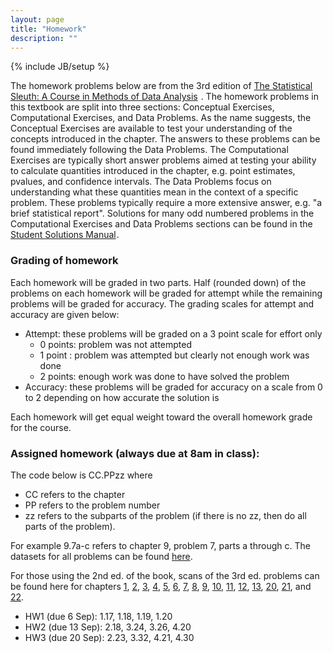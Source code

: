 ```yaml
---
layout: page
title: "Homework"
description: ""
---
```

{% include JB/setup %}

The homework problems below are from the 3rd edition of <a href="http://www.amazon.com/gp/product/1133490670/ref=as_li_ss_tl?ie=UTF8&camp=1789&creative=390957&creativeASIN=1133490670&linkCode=as2&tag=jarnieassprod-20">The Statistical Sleuth: A Course in Methods of Data Analysis</a><img src="http://ir-na.amazon-adsystem.com/e/ir?t=jarnieassprod-20&l=as2&o=1&a=1133490670" width="1" height="1" border="0" alt="" style="border:none !important; margin:0px !important;" />
. 
The homework problems in this textbook are split into three sections: Conceptual Exercises, Computational Exercises, and Data Problems. As the name suggests, the Conceptual Exercises are available to test your understanding of the concepts introduced in the chapter.
The answers to these problems can be found immediately following the Data Problems. The Computational Exercises are typically short answer problems aimed at testing your ability to calculate quantities introduced in the chapter, e.g. point estimates, pvalues, and confidence intervals. 
The Data Problems focus on understanding what these quantities mean in the context of a specific problem. 
These problems typically require a more extensive answer, e.g. "a brief statistical report". 
Solutions for many odd numbered problems in the Computational Exercises and Data Problems sections can be found in the <a href="http://www.amazon.com/gp/product/1133491332/ref=as_li_ss_tl?ie=UTF8&camp=1789&creative=390957&creativeASIN=1133491332&linkCode=as2&tag=jarnieassprod-20">Student Solutions Manual</a><img src="http://ir-na.amazon-adsystem.com/e/ir?t=jarnieassprod-20&l=as2&o=1&a=1133491332" width="1" height="1" border="0" alt="" style="border:none !important; margin:0px !important;" />. 


### Grading of homework

Each homework will be graded in two parts. Half (rounded down) of the problems on each homework will be graded for attempt while the remaining problems will be graded for accuracy. The grading scales for attempt and accuracy are given below:

- Attempt: these problems will be graded on a 3 point scale for effort only
  - 0 points: problem was not attempted
  - 1 point : problem was attempted but clearly not enough work was done
  - 2 points: enough work was done to have solved the problem
- Accuracy: these problems will be graded for accuracy on a scale from 0 to 2 depending on how accurate the solution is

Each homework will get equal weight toward the overall homework grade for the course.

### Assigned homework (always due at 8am in class):

The code below is CC.PPzz where 

- CC refers to the chapter
- PP refers to the problem number
- zz refers to the subparts of the problem (if there is no zz, then do all parts of the problem).

For example 9.7a-c refers to chapter 9, problem 7, parts a through c. The datasets for all problems can be found [here](http://www.science.oregonstate.edu/~schafer/Sleuth/files/sleuth3csv.zip).

For those using the 2nd ed. of the book, scans of the 3rd ed. problems can be found here for chapters [1]({{BASE_PATH}}/homework/ch1.pdf), [2]({{BASE_PATH}}/homework/ch2.pdf), [3]({{BASE_PATH}}/homework/ch3.pdf), [4]({{BASE_PATH}}/homework/ch4.pdf), [5]({{BASE_PATH}}/homework/ch5.pdf), [6]({{BASE_PATH}}/homework/ch6.pdf), [7]({{BASE_PATH}}/homework/ch7.pdf), [8]({{BASE_PATH}}/homework/ch8.pdf), [9]({{BASE_PATH}}/homework/ch9.pdf), [10]({{BASE_PATH}}/homework/ch10.pdf), [11]({{BASE_PATH}}/homework/ch11.pdf), [12]({{BASE_PATH}}/homework/ch12.pdf), [13]({{BASE_PATH}}/homework/ch13.pdf), [20]({{BASE_PATH}}/homework/ch20.pdf), [21]({{BASE_PATH}}/homework/ch21.pdf), and [22]({{BASE_PATH}}/homework/ch22.pdf).


- HW1 (due 6 Sep): 1.17, 1.18, 1.19, 1.20
- HW2 (due 13 Sep): 2.18, 3.24, 3.26, 4.20
- HW3 (due 20 Sep): 2.23, 3.32, 4.21, 4.30



<!---
## Previous semesters

### Fall 2012

- HW1: 1.17, 1.18, 1.19, 1.20
- HW2: 2.12, 2.15, 3.20, 3.22, 4.14, 4.17
- HW3: 2.23, 3.33, 4.29, 4.31
- HW4: 5.14, 5.17, 5.19, 6.12, 6.13, 6.16
- HW5: 5.23, 5.24 (and ed), 6.23, 6.21 (2nd ed)
- HW6: hand calculate estimates, 7.12, 7.13, 7.14, 8.15, 8.16
- HW7: 7.26, 7.29, 7.30, 8.25, 8.27, 8.29
- HW8: 9.12, 9.13, 9.18, 10.11, 10.12, 10.23,
- HW9: 9.21, 9.23, 10.27, 10.28
- HW10: 11.10, 11.12, 12.10, 12.11, 12.12, 13.12, 13.13
- HW11: 11.25, 12.21, analyze crops.csv
- HW12: 20.9, 20.13, 21.12, 22.18, 22.19
- HW13: 20.19, 21.18, 22.26

### Spring 2012

- HW1: 2.12ab, 2.13a-e 
- HW2: 4.25, 4.27, 5.17, 5.18, 5.21, 6.12, 6.13, 6.16
- HW3: 7.23 (2nd ed), 7.22, 8.24, 8.25
- HW4: 9.13, 9.15, 10.9, 10.10, 10.18
- HW5: 11.10, 11.14, 11.22, 12.10, 12.11, 12.12, 12.21 (2nd ed), 13.12, 13.13, 13.14, 13.19
- HW6: 20.9, 20.11, 20.15, 21.10, 21.11, 21.16, 22.18, 22.19, 22.23 

--->

